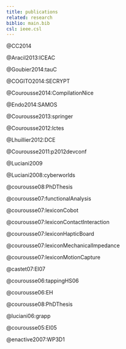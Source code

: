 ```yaml
---
title: publications
related: research
biblio: main.bib
csl: ieee.csl
---
```



@CC2014

@Aracil2013:ICEAC

@Goubier2014:tauC

@COGITO2014:SECRYPT

@Courousse2014:CompilationNice

@Endo2014:SAMOS

@Courousse2013:springer

@Courousse2012:lctes

@Lhuillier2012:DCE

@Courousse2011:p2012devconf

@Luciani2009

@Luciani2008:cyberworlds

@courousse08:PhDThesis

@courousse07:functionalAnalysis

@courousse07:lexiconCobot

@courousse07:lexiconContactInteraction

@courousse07:lexiconHapticBoard

@courousse07:lexiconMechanicalImpedance

@courousse07:lexiconMotionCapture

@castet07:EI07

@courousse06:tappingHS06

@courousse06:EH

@courousse08:PhDThesis

@luciani06:grapp

@courousse05:EI05

@enactive2007:WP3D1
